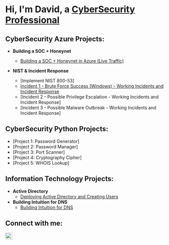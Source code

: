 <h1>Hi, I'm David, a <a href="https://www.linkedin.com/in/david-j-030135280?original_referer=
">CyberSecurity Professional</a></h1>

<h2> CyberSecurity Azure Projects:</h2>

- <b>Building a SOC + Honeynet</b>
  - [Building a SOC + Honeynet in Azure (Live Traffic)](https://github.com/davidj778/building-a-soc-and-honeynet)

- <b>NIST & Incident Response</b>
  - [Implement NIST 800-53]
  - [Incident 1 - Brute Force Success (Windows) - Working Incidents and Incident Response](https://github.com/davidj778/Incident-1-Brute-Force-Success-)
  - [Incident 2 - Possible Privilege Escalation - Working Incidents and Incident Response]
  - [Incident 3 - Possible Malware Outbreak - Working Incidents and Incident Response]

<h2> CyberSecurity Python Projects:</h2>

  - [Project 1: Password Generator]
  - [Project 2: Password Manager]
  - [Project 3: Port Scanner]
  - [Project 4: Cryptography Cipher]
  - [Project 5: WHOIS Lookup]

<h2> Information Technology Projects:</h2>

- <b>Active Directory</b>
  - [Deploying Active Directory and Creating Users](https://github.com/davidj778/Active-Directory)
- <b>Building Intuition for DNS</b>
  - [Building Intuition for DNS](https://github.com/davidj778/Building-Intuition-for-DNS)

<h2>Connect with me:</h2>


[<img align="left" alt="Josh | LinkedIn" width="22px" src="https://cdn.jsdelivr.net/npm/simple-icons@v3/icons/linkedin.svg" />][linkedin]


[twitter]: https://twitter.com/Josh
[instagram]: https://www.instagram.com/Josh
[linkedin]: https://www.linkedin.com/in/david-j-030135280?original_referer=


